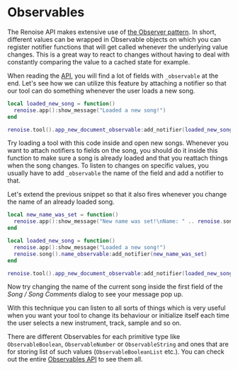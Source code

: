 # Observables

The Renoise API makes extensive use of [the Observer pattern](https://en.wikipedia.org//wiki/Observer_pattern). In short, different values can be wrapped in Observable objects on which you can register notifier functions that will get called whenever the underlying value changes. This is a great way to react to changes without having to deal with constantly comparing the value to a cached state for example.

When reading the [API](../API/README.md), you will find a lot of fields with `_observable` at the end. Let's see how we can utilize this feature by attaching a notifier so that our tool can do something whenever the user loads a new song.

```lua
local loaded_new_song = function()
  renoise.app():show_message("Loaded a new song!")
end

renoise.tool().app_new_document_observable:add_notifier(loaded_new_song)
```

Try loading a tool with this code inside and open new songs. Whenever you want to attach notifiers to fields on the song, you should do it inside this function to make sure a song is already loaded and that you reattach things when the song changes. To listen to changes on specific values, you usually have to add `_observable` the name of the field and add a notifier to that. 

Let's extend the previous snippet so that it also fires whenever you change the name of an already loaded song.

```lua
local new_name_was_set = function()
  renoise.app():show_message("New name was set!\nName: " .. renoise.song().name)
end

local loaded_new_song = function()
  renoise.app():show_message("Loaded a new song!")
  renoise.song().name_observable:add_notifier(new_name_was_set)
end

renoise.tool().app_new_document_observable:add_notifier(loaded_new_song)
```

Now try changing the name of the current song inside the first field of the *Song / Song Comments* dialog to see your message pop up.

With this technique you can listen to all sorts of things which is very useful when you want your tool to change its behaviour or initialize itself each time the user selects a new instrument, track, sample and so on.

There are different Observables for each primitive type like `ObservableBoolean`, `ObservableNumber` or `ObservableString` and ones that are for storing list of such values (`ObservableBooleanList` etc.). You can check out the entire [Observables API](../API/renoise/renoise.Document.Observable.md) to see them all.
